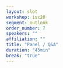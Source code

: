 ```yaml
---
layout: slot
workshop: isc20
segment: outlook
order_number: 7
speakers: ""
affiliation: ""
title: "Panel / Q&A" 
duration: "45min"
break: "true"
---
```

